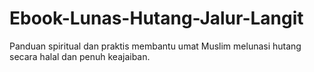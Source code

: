 # Ebook-Lunas-Hutang-Jalur-Langit
Panduan spiritual dan praktis membantu umat Muslim melunasi hutang secara halal dan penuh keajaiban.
